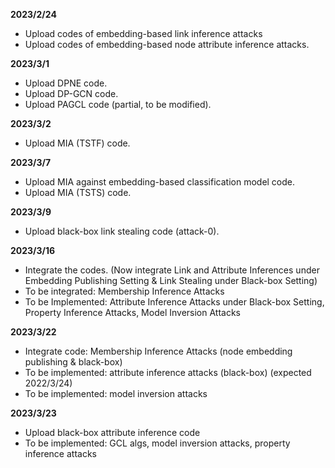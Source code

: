 **2023/2/24**

- Upload codes of embedding-based link inference attacks
- Upload codes of embedding-based node attribute inference attacks.


**2023/3/1**

- Upload DPNE code.
- Upload DP-GCN code.
- Upload PAGCL code (partial, to be modified).

**2023/3/2**

- Upload MIA (TSTF) code.

**2023/3/7**

- Upload MIA against embedding-based classification model code.
- Upload MIA (TSTS) code.

**2023/3/9**

- Upload black-box link stealing code (attack-0).

**2023/3/16**

- Integrate the codes. (Now integrate Link and Attribute Inferences under Embedding Publishing Setting & Link Stealing under Black-box Setting)
- To be integrated: Membership Inference Attacks
- To be Implemented: Attribute Inference Attacks under Black-box Setting, Property Inference Attacks, Model Inversion Attacks

**2023/3/22**

- Integrate code: Membership Inference Attacks (node embedding publishing & black-box)
- To be implemented: attribute inference attacks (black-box) (expected 2022/3/24)
- To be implemented: model inversion attacks

**2023/3/23**

- Upload black-box attribute inference code
- To be implemented: GCL algs, model inversion attacks, property inference attacks